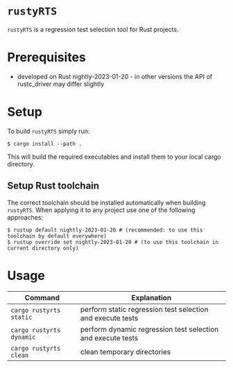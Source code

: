 # `rustyRTS`

`rustyRTS` is a regression test selection tool for Rust projects.

# Prerequisites
- developed on Rust nightly-2023-01-20 - in other versions the API of rustc_driver may differ slightly

# Setup
To build `rustyRTS` simply run:
```
$ cargo install --path .
```
This will build the required executables and install them to your local cargo directory.

## Setup Rust toolchain
The correct toolchain should be installed automatically when building `rustyRTS`.
When applying it to any project use one of the following approaches:
```
$ rustup default nightly-2023-01-20 # (recommended: to use this toolchain by default everywhere)
$ rustup override set nightly-2023-01-20 # (to use this toolchain in current directory only)
```

# Usage
| Command  | Explanation |
| -------- | ----------- |
| `cargo rustyrts static` | perform static regression test selection and execute tests |
| `cargo rustyrts dynamic` | perform dynamic regression test selection and execute tests |
| `cargo rustyrts clean` | clean temporary directories |
